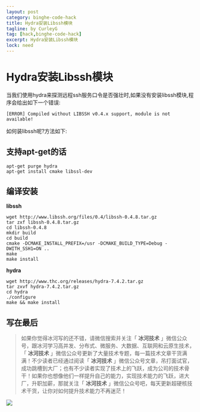 ```yaml
---
layout: post
category: binghe-code-hack
title: Hydra安装Libssh模块
tagline: by CurleyG
tag: [hack,binghe-code-hack]
excerpt: Hydra安装Libssh模块
lock: need
---
```


# Hydra安装Libssh模块

当我们使用hydra来探测远程ssh服务口令是否强壮时,如果没有安装libssh模块,程序会给出如下一个错误:

```
[ERROR] Compiled without LIBSSH v0.4.x support, module is not available!
```

如何装libssh呢?方法如下:

## 支持apt-get的话

```
apt-get purge hydra
apt-get install cmake libssl-dev
```

## 编译安装

**libssh**

```
wget http://www.libssh.org/files/0.4/libssh-0.4.8.tar.gz
tar zxf libssh-0.4.8.tar.gz
cd libssh-0.4.8
mkdir build
cd build
cmake -DCMAKE_INSTALL_PREFIX=/usr -DCMAKE_BUILD_TYPE=Debug -DWITH_SSH1=ON ..
make
make install
```

**hydra**

```
wget http://www.thc.org/releases/hydra-7.4.2.tar.gz
tar zxvf hydra-7.4.2.tar.gz
cd hydra
./configure
make && make install
```


## 写在最后

> 如果你觉得冰河写的还不错，请微信搜索并关注「 **冰河技术** 」微信公众号，跟冰河学习高并发、分布式、微服务、大数据、互联网和云原生技术，「 **冰河技术** 」微信公众号更新了大量技术专题，每一篇技术文章干货满满！不少读者已经通过阅读「 **冰河技术** 」微信公众号文章，吊打面试官，成功跳槽到大厂；也有不少读者实现了技术上的飞跃，成为公司的技术骨干！如果你也想像他们一样提升自己的能力，实现技术能力的飞跃，进大厂，升职加薪，那就关注「 **冰河技术** 」微信公众号吧，每天更新超硬核技术干货，让你对如何提升技术能力不再迷茫！


![](https://img-blog.csdnimg.cn/20200906013715889.png)
